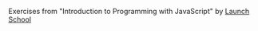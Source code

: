 Exercises from "Introduction to Programming with JavaScript" by [Launch School](https://launchschool.com/)
